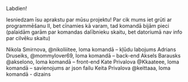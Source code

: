 Labdien!

Iesniedzam īsu aprakstu par mūsu projektu!
Par cik mums iet grūti ar programmēšanu II, bet cīnamies kā varam, tad komandā bijām pieci (palaidām garām par komandas dalībnieku skaitu, bet datoriumā nav info par cilvēku skaitu)

Nikola Smirnova, @nikoliiitee, loma komandā – kļūdu labojums
Adrians Druseiks, @mommylover69, loma komandā – back-end
Aksels Barausks @akselono, loma komandā – front-end
Kate Privalova @Kkaateee, loma komandā – savienojums ar json failu
Keita Privalova @keittaaa, loma komandā - dizains
